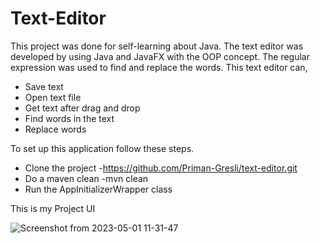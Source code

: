 # Text-Editor
This project was done for self-learning about Java. 
The text editor was developed by using Java and JavaFX with the OOP concept. The regular expression was used to find and replace the words.
This text editor can,
+ Save text
+ Open text file
+ Get text after drag and drop
+ Find words in the text
+ Replace words

To set up this application follow these steps.
+ Clone the project -https://github.com/Priman-Gresli/text-editor.git
+ Do a maven clean -mvn clean
+ Run the AppInitializerWrapper class


This is my Project UI  

![Screenshot from 2023-05-01 11-31-47](https://user-images.githubusercontent.com/115061520/235414321-2341da19-9954-41a3-a98a-b7d7ce1631ac.png)
